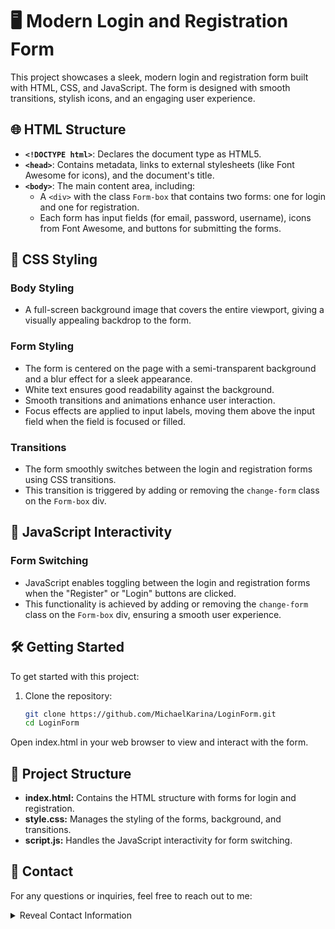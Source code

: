 # 🖥️ Modern Login and Registration Form

This project showcases a sleek, modern login and registration form built with HTML, CSS, and JavaScript. The form is designed with smooth transitions, stylish icons, and an engaging user experience.

## 🌐 HTML Structure

- **`<!DOCTYPE html>`**: Declares the document type as HTML5.
- **`<head>`**: Contains metadata, links to external stylesheets (like Font Awesome for icons), and the document's title.
- **`<body>`**: The main content area, including:
  - A `<div>` with the class `Form-box` that contains two forms: one for login and one for registration.
  - Each form has input fields (for email, password, username), icons from Font Awesome, and buttons for submitting the forms.

## 🎨 CSS Styling

### **Body Styling**
- A full-screen background image that covers the entire viewport, giving a visually appealing backdrop to the form.

### **Form Styling**
- The form is centered on the page with a semi-transparent background and a blur effect for a sleek appearance.
- White text ensures good readability against the background.
- Smooth transitions and animations enhance user interaction.
- Focus effects are applied to input labels, moving them above the input field when the field is focused or filled.

### **Transitions**
- The form smoothly switches between the login and registration forms using CSS transitions.
- This transition is triggered by adding or removing the `change-form` class on the `Form-box` div.

## 🚀 JavaScript Interactivity

### **Form Switching**
- JavaScript enables toggling between the login and registration forms when the "Register" or "Login" buttons are clicked.
- This functionality is achieved by adding or removing the `change-form` class on the `Form-box` div, ensuring a smooth user experience.

## 🛠️ Getting Started

To get started with this project:

1. Clone the repository:
   ```bash
   git clone https://github.com/MichaelKarina/LoginForm.git
   cd LoginForm
Open index.html in your web browser to view and interact with the form.

## 📁 Project Structure
- **index.html:** Contains the HTML structure with forms for login and registration.
- **style.css:** Manages the styling of the forms, background, and transitions.
- **script.js:** Handles the JavaScript interactivity for form switching.
  
## 📧 Contact
For any questions or inquiries, feel free to reach out to me:

<details>
  <summary>Reveal Contact Information</summary>
  - **Email**: [mikekarina68@gmail.com](mailto:mikekarina68@gmail.com)
</details>

